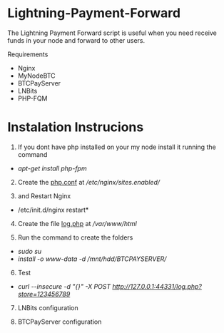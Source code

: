 # Lightning-Payment-Forward
The Lightning Payment Forward script is useful when you need receive funds in your node and forward to other users. 

Requirements 
 - Nginx
 - MyNodeBTC
 - BTCPayServer
 - LNBits
 - PHP-FQM

# Instalation Instrucions
1) If you dont have php installed on your my node install it running the command 

 - *apt-get install php-fpm*


2) Create the [php.conf](https://github.com/BitcoinBeachBR/LNBits-Payment-Forward/blob/main/fs/etc/nginx/sites.enabled/php.conf) at */etc/nginx/sites.enabled/*

3) and Restart Nginx
- /etc/init.d/nginx restart*

4) Create the file [log.php](https://github.com/BitcoinBeachBR/LNBits-Payment-Forward/blob/main/fs/var/www/html/log.php) at */var/www/html*

5) Run the command to create the folders
- *sudo su*
- *install -o www-data -d /mnt/hdd/BTCPAYSERVER/*

6) Test 
- *curl --insecure -d "{}" -X POST http://127.0.0.1:44331/log.php?store=123456789*

7) LNBits configuration 

8) BTCPayServer configuration

